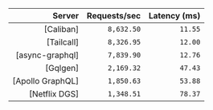 <!-- PERFORMANCE_RESULTS_START -->

| Server | Requests/sec | Latency (ms) |
|--------:|--------------:|--------------:|
| [Caliban] | `8,632.50` | `11.55` |
| [Tailcall] | `8,326.95` | `12.00` |
| [async-graphql] | `7,839.90` | `12.76` |
| [Gqlgen] | `2,169.32` | `47.43` |
| [Apollo GraphQL] | `1,850.63` | `53.88` |
| [Netflix DGS] | `1,348.51` | `78.37` |

<!-- PERFORMANCE_RESULTS_END -->
